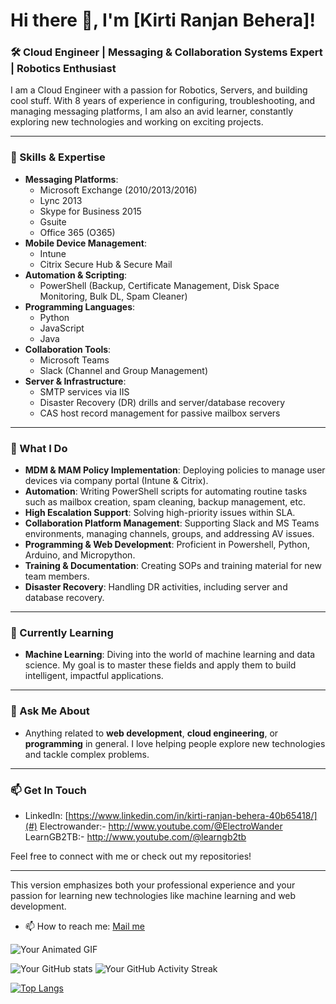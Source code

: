 # Hi there 👋, I'm [Kirti Ranjan Behera]!

### 🛠️ Cloud Engineer | Messaging & Collaboration Systems Expert | Robotics Enthusiast

I am a Cloud Engineer with a passion for Robotics, Servers, and building cool stuff. With 8 years of experience in configuring, troubleshooting, and managing messaging platforms, I am also an avid learner, constantly exploring new technologies and working on exciting projects.

---

### 🔧 Skills & Expertise

- **Messaging Platforms**: 
  - Microsoft Exchange (2010/2013/2016)
  - Lync 2013
  - Skype for Business 2015
  - Gsuite
  - Office 365 (O365)
- **Mobile Device Management**: 
  - Intune
  - Citrix Secure Hub & Secure Mail
- **Automation & Scripting**: 
  - PowerShell (Backup, Certificate Management, Disk Space Monitoring, Bulk DL, Spam Cleaner)
- **Programming Languages**:
  - Python
  - JavaScript
  - Java
- **Collaboration Tools**:
  - Microsoft Teams
  - Slack (Channel and Group Management)
- **Server & Infrastructure**:
  - SMTP services via IIS
  - Disaster Recovery (DR) drills and server/database recovery
  - CAS host record management for passive mailbox servers

---

### 🚀 What I Do

- **MDM & MAM Policy Implementation**: Deploying policies to manage user devices via company portal (Intune & Citrix).
- **Automation**: Writing PowerShell scripts for automating routine tasks such as mailbox creation, spam cleaning, backup management, etc.
- **High Escalation Support**: Solving high-priority issues within SLA.
- **Collaboration Platform Management**: Supporting Slack and MS Teams environments, managing channels, groups, and addressing AV issues.
- **Programming & Web Development**: Proficient in Powershell, Python, Arduino, and Micropython.
- **Training & Documentation**: Creating SOPs and training material for new team members.
- **Disaster Recovery**: Handling DR activities, including server and database recovery.

---

### 🌱 Currently Learning

- **Machine Learning**: Diving into the world of machine learning and data science. My goal is to master these fields and apply them to build intelligent, impactful applications.

---

### 💬 Ask Me About

- Anything related to **web development**, **cloud engineering**, or **programming** in general. I love helping people explore new technologies and tackle complex problems.

---

### 📫 Get In Touch

- LinkedIn: [https://www.linkedin.com/in/kirti-ranjan-behera-40b65418/](#)
  Electrowander:- http://www.youtube.com/@ElectroWander
  LearnGB2TB:- http://www.youtube.com/@learngb2tb
  
Feel free to connect with me or check out my repositories!

--- 

This version emphasizes both your professional experience and your passion for learning new technologies like machine learning and web development.
- 📫 How to reach me: [Mail me](mailto:kirtiranjan1988@gmail.com)

![Your Animated GIF](https://tenor.com/view/hi-robot-gif-18871668.gif)

![Your GitHub stats](https://github-readme-stats.vercel.app/api?username=yourusername&show_icons=true&theme=radical) ![Your GitHub Activity Streak](https://github-readme-streak-stats.herokuapp.com/?user=yourusername&theme=dark)

[![Top Langs](https://github-readme-stats.vercel.app/api/top-langs/?username=yourusername&layout=compact)](https://github.com/anuraghazra/github-readme-stats)


